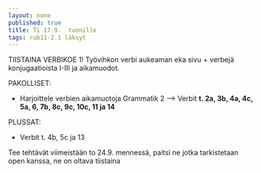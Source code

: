 ```yaml
---
layout: none
published: true
title: Ti 17.9.  tunnille
tags: rub11-2.1 läksyt
---
```

TIISTAINA VERBIKOE 1! Työvihkon verbi aukeaman eka sivu + verbejä konjugaatioista I-III ja aikamuodot.

PAKOLLISET:

- Harjoittele verbien aikamuotoja Grammatik 2 --> Verbit **t. 2a, 3b, 4a, 4c, 5a, 6, 7b, 8c, 9c, 10c, 11 ja 14**

PLUSSAT:
- Verbit t. 4b, 5c ja 13

Tee tehtävät viimeistään to 24.9. mennessä, paitsi ne jotka tarkistetaan open kanssa, ne on oltava tiistaina

